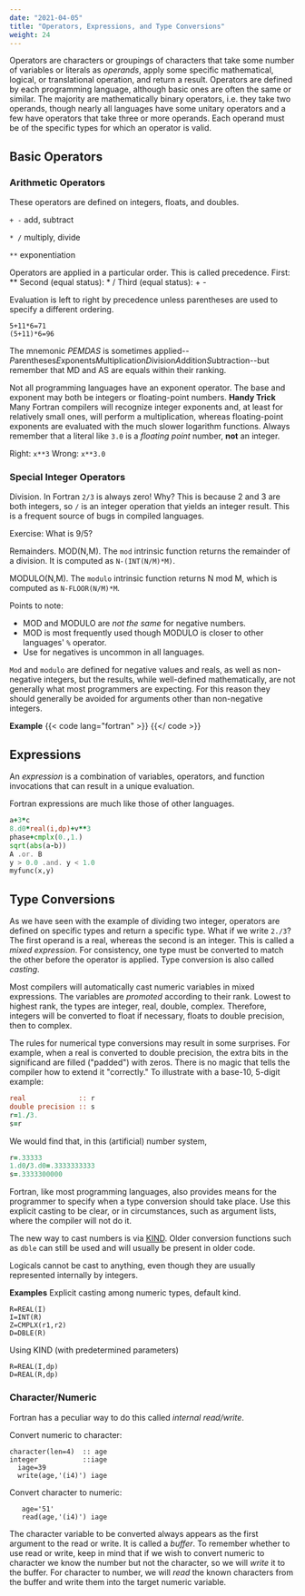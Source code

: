 ```yaml
---
date: "2021-04-05"
title: "Operators, Expressions, and Type Conversions"
weight: 24
---
```


Operators are characters or groupings of characters that take some number of variables or literals as _operands_, apply some specific mathematical, logical, or translational operation, and return a result.  Operators are defined by each programming language, although basic ones are often the same or similar.  The majority are mathematically binary operators, i.e. they take two operands, though nearly all languages have some unitary operators and a few have operators that take three or more operands.  Each operand must be of the specific types for which an operator is valid.

## Basic Operators

### Arithmetic Operators

These operators are defined on integers, floats, and doubles.  

`+ -` add, subtract

`* /` multiply, divide

`**` exponentiation

Operators are applied in a particular order.  This is called precedence.
First: ** 
Second (equal status):  * /
Third (equal status):  + -

Evaluation is left to right by precedence unless parentheses are used to 
specify a different ordering.
```
5+11*6=71
(5+11)*6=96
```
The mnemonic *PEMDAS* is sometimes applied--*P*arentheses*E*xponents*M*ultiplication*D*ivision*A*ddition*S*ubtraction--but remember that MD and AS are equals within their ranking.

Not all programming languages have an exponent operator.  The base and exponent may both be integers or floating-point numbers.
**Handy Trick**
Many Fortran compilers will recognize integer exponents and, at least for relatively small ones, will perform a multiplication, whereas floating-point exponents are evaluated with the much slower logarithm functions.  Always remember that a literal like `3.0` is a _floating point_ number, **not** an integer.

Right: `x**3`
Wrong: `x**3.0`

### Special Integer Operators

Division.  In Fortran `2/3` is always zero!  Why?
This is because 2 and 3 are both integers, so `/` is an integer operation that yields an integer result.  This is a frequent source of bugs in compiled languages.

Exercise:
What is 9/5?

Remainders.
MOD(N,M).  The `mod` intrinsic function returns the remainder of a division.  It is computed as `N-(INT(N/M)*M)`.

MODULO(N,M). The `modulo` intrinsic function returns N mod M, which is computed as `N-FLOOR(N/M)*M`. 

Points to note:
  * MOD and MODULO are _not the same_ for negative numbers.
  * MOD is most frequently used though MODULO is closer to other languages' `%` operator.  
  * Use for negatives is uncommon in all languages.

`Mod` and `modulo` are defined for negative values and reals, as well as non-negative integers, but the results, while well-defined mathematically, are not generally what most programmers are expecting.  For this reason they should generally be avoided for arguments other than non-negative integers.

**Example**
{{< code lang="fortran" >}}
    [](/content/courses/fortran-introduction/codes/testmod.f90)
{{</ code >}}

## Expressions

An _expression_ is a combination of variables, operators, and function invocations that can result in a unique evaluation.

Fortran expressions are much like those of other languages.
```fortran
a+3*c
8.d0*real(i,dp)+v**3
phase+cmplx(0.,1.)
sqrt(abs(a-b))
A .or. B
y > 0.0 .and. y < 1.0
myfunc(x,y)
```

## Type Conversions

As we have seen with the example of dividing two integer, operators are defined on specific types and return a specific type.  What if we write `2./3`?  The first operand is a real, whereas the second is an integer.  This is called a _mixed expression_.  For consistency, one type must be converted to match the other before the operator is applied.  Type conversion is also called _casting_.

Most compilers will automatically cast numeric variables in mixed expressions.  The variables are _promoted_ according to their rank.  Lowest to highest rank, the types are integer, real, double, complex.  Therefore, integers will be converted to float if necessary, floats to double precision, then to complex.

The rules for numerical type conversions may result in some surprises.  For example, when a real is converted to double precision, the extra bits in the significand are filled ("padded") with zeros.  There is no magic that tells the compiler how to extend it "correctly."  To illustrate with a base-10, 5-digit example:
```fortran
real             :: r
double precision :: s
r=1./3.
s=r
```
We would find that, in this (artificial) number system,
```fortran
r=.33333
1.d0/3.d0=.3333333333
s=.3333300000
```

Fortran, like most programming languages, also provides means for the programmer to specify when a type conversion should take place.
Use this explicit casting to be clear, or in circumstances, such as argument lists, where the compiler will not do it.

The new way to cast numbers is via [KIND](primitive_types).  Older conversion functions such as `dble` can still be used and will usually be present in older code.

Logicals cannot be cast to anything, even though they are usually represented internally by integers.

**Examples**
Explicit casting among numeric types, default kind.
```
R=REAL(I)
I=INT(R)
Z=CMPLX(r1,r2)
D=DBLE(R)
```
Using KIND (with predetermined parameters)
```
R=REAL(I,dp)
D=REAL(R,dp)
```

### Character/Numeric

Fortran has a peculiar way to do this called _internal read/write_.

Convert numeric to character:
```
character(len=4)  :: age
integer           ::iage
  iage=39
  write(age,'(i4)') iage
```
Convert character to numeric:
```
   age='51'
   read(age,'(i4)') iage
```

The character variable to be converted always appears as the first argument to the read or write.  It is called a _buffer_.
To remember whether to use read or write, keep in mind that if we wish to convert numeric to character we know the number but not the character, so we will _write_ it to the buffer.  For character to number, we will _read_ the known characters from the buffer and write them into the target numeric variable.
